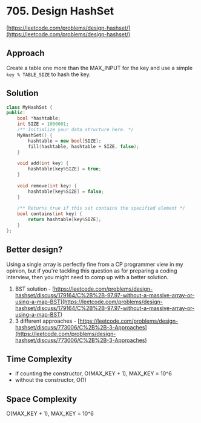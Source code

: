 # 705. Design HashSet

[https://leetcode.com/problems/design-hashset/](https://leetcode.com/problems/design-hashset/)

## Approach
Create a table one more than the MAX_INPUT for the key and use a simple `key % TABLE_SIZE` to hash the key. 

## Solution
```cpp
class MyHashSet {
public:
    bool *hashtable;
    int SIZE = 1000001;
    /** Initialize your data structure here. */
    MyHashSet() {
        hashtable = new bool[SIZE];
        fill(hashtable, hashtable + SIZE, false);
    }
    
    void add(int key) {
        hashtable[key%SIZE] = true;
    }
    
    void remove(int key) {
        hashtable[key%SIZE] = false;
    }
    
    /** Returns true if this set contains the specified element */
    bool contains(int key) {
        return hashtable[key%SIZE];
    }
};
```

## Better design?
Using a single array is perfectly fine from a CP programmer view in my opinion, but if you're tackling this question as for preparing a coding interview, then you might need to comp up with a better solution.

1. BST solution - [https://leetcode.com/problems/design-hashset/discuss/179164/C%2B%2B-97.97-without-a-massive-array-or-using-a-map-BST](https://leetcode.com/problems/design-hashset/discuss/179164/C%2B%2B-97.97-without-a-massive-array-or-using-a-map-BST)
2. 3 different approaches - [https://leetcode.com/problems/design-hashset/discuss/773006/C%2B%2B-3-Approaches](https://leetcode.com/problems/design-hashset/discuss/773006/C%2B%2B-3-Approaches)

## Time Complexity
- if counting the constructor, O(MAX_KEY + 1), MAX_KEY = 10^6 
- without the constructor, O(1)

## Space Complexity
O(MAX_KEY + 1), MAX_KEY = 10^6 
